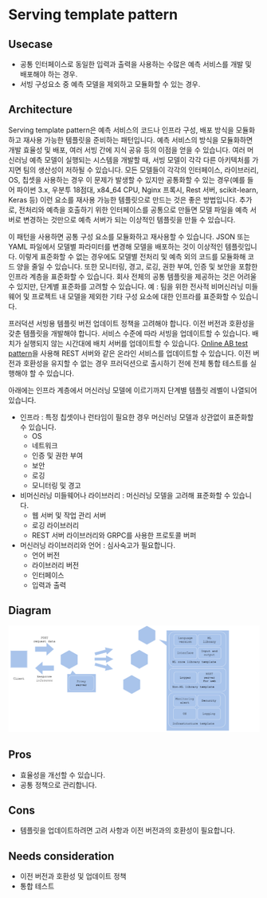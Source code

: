 # Serving template pattern

## Usecase
- 공통 인터페이스로 동일한 입력과 출력을 사용하는 수많은 예측 서비스를 개발 및 배포해야 하는 경우.
- 서빙 구성요소 중 예측 모델을 제외하고 모듈화할 수 있는 경우.

## Architecture
Serving template pattern은 예측 서비스의 코드나 인프라 구성, 배포 방식을 모듈화하고 재사용 가능한 템플릿을 준비하는 패턴입니다. 예측 서비스의 방식을 모듈화하면 개발 효율성 및 배포, 여러 서빙 간에 지식  공유 등의 이점을 얻을 수 있습니다. 여러 머신러닝 예측 모델이 실행되는 시스템을 개발할 때, 서빙 모델이 각각 다른 아키텍처를 가지면 팀의 생산성이 저하될 수 있습니다. 모든 모델들이 각각의 인터페이스, 라이브러리, OS, 칩셋을 사용하는 경우 이 문제가 발생할 수 있지만 공통화할 수 있는 경우(예를 들어 파이썬 3.x, 우분투 18점대, x84_64 CPU, Nginx 프록시, Rest 서버, scikit-learn, Keras 등)  이런 요소를 재사용 가능한 템플릿으로 만드는 것은 좋은 방법입니다. 추가로, 전처리와 예측을 호출하기 위한 인터페이스를 공통으로 만들면 모델 파일을 예측 서버로 변경하는 것만으로 예측 서버가 되는 이상적인 템플릿을 만들 수 있습니다. <br>


이 패턴을 사용하면 공통 구성 요소를 모듈화하고 재사용할 수 있습니다.  JSON 또는 YAML 파일에서 모델별 파라미터를 변경해 모델을 배포하는 것이 이상적인 템플릿입니다. 이렇게 표준화할 수 없는 경우에도 모델별 전처리 및 예측 외의 코드를 모듈화해 코드 양을 줄일 수 있습니다. 또한 모니터링, 경고, 로깅, 권한 부여, 인증 및 보안을 포함한 인프라 계층을 표준화할 수 있습니다. 회사 전체의 공통 템플릿을 제공하는 것은 어려울 수 있지만, 단계별 표준화를 고려할 수 있습니다. 예 : 팀을 위한 전사적 비머신러닝 미들웨어 및 프로젝트 내 모델을 제외한 기타 구성 요소에 대한 인프라를 표준화할 수 있습니다. <br>


프러덕션 서빙용 템플릿 버전 업데이트 정책을 고려해야 합니다. 이전 버전과 호환성을 갖춘 템플릿을 개발해야 합니다. 서비스 수준에 따라 서빙을 업데이트할 수 있습니다. 배치가 실행되지 않는 시간대에 배치 서버를 업데이트할 수 있습니다. [Online AB test pattern](../../QA-patterns/Online-ab-test-pattern/design_ko.md)을 사용해 REST 서버와 같은 온라인 서비스를 업데이트할 수 있습니다. 이전 버전과 호환성을 유지할 수 없는 경우 프러덕션으로 출시하기 전에 전체 통합 테스트를 실행해야 할 수 있습니다. <br>

아래에는 인프라 계층에서 머신러닝 모델에 이르기까지 단계별 템플릿 레벨이 나열되어 있습니다.

- 인프라 : 특정 칩셋이나 런타임이 필요한 경우 머신러닝 모델과 상관없이 표준화할 수 있습니다.
	- OS
	- 네트워크
	- 인증 및 권한 부여
	- 보안
	- 로깅
	- 모니터링 및 경고
- 비머신러닝 미들웨어나 라이브러리 : 머신러닝 모델을 고려해 표준화할 수 있습니다.
	- 웹 서버 및 작업 관리 서버
	- 로깅 라이브러리
	- REST 서버 라이브러리와 GRPC를 사용한 프로토콜 버퍼
- 머신러닝 라이브러리와 언어 : 심사숙고가 필요합니다.
	- 언어 버전
	- 라이브러리 버전
	- 인터페이스
	- 입력과 출력

## Diagram
![diagram](diagram.png)


## Pros
- 효율성을 개선할 수 있습니다.
- 공통 정책으로 관리합니다.


## Cons
- 템플릿을 업데이트하려면 고려 사항과 이전 버전과의 호환성이 필요합니다.


## Needs consideration
- 이전 버전과 호환성 및 업데이트 정책
- 통합 테스트

